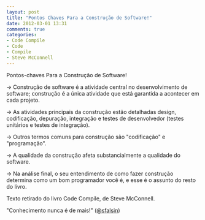 ```yaml
---
layout: post
title: "Pontos Chaves Para a Construção de Software!"
date: 2012-03-01 13:31
comments: true
categories: 
- Code Compile
- Code
- Compile
- Steve McConnell
---
```

<p>
Pontos-chaves Para a Construção de Software!
</p>
<p>
-> Construção de software é a atividade central no desenvolvimento de software;
construção é a única atividade que está garantida a acontecer em cada projeto.
</p>
<p>
-> As atividades principais da construção estão detalhadas design, codificação,
depuração, integração e testes de desenvolvedor
(testes unitários e testes de integração).
</p>
<p>
-> Outros termos comuns para construção são "codificação" e "programação".
</p>
<p>
-> A qualidade da construção afeta substancialmente
a qualidade do software.
</p>
<p>
-> Na análise final, o seu entendimento de como fazer construção determina
como um bom programador você é, e esse é o assunto do resto do livro.
</p>

Texto retirado do livro Code Compile, de Steve McConnell.

"Conhecimento nunca é de mais!" (<a href="http://twitter.com/sfalsin">@sfalsin</a>)